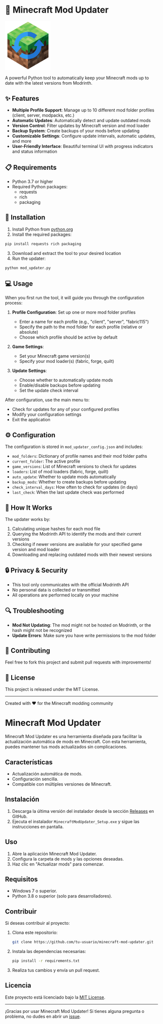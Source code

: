 # 🧩 Minecraft Mod Updater

<img src="updater-logo.png" alt="Mod Updater Logo" width="150" />

A powerful Python tool to automatically keep your Minecraft mods up to date with the latest versions from Modrinth.

## ✨ Features

- **Multiple Profile Support**: Manage up to 10 different mod folder profiles (client, server, modpacks, etc.)
- **Automatic Updates**: Automatically detect and update outdated mods
- **Version Control**: Filter updates by Minecraft version and mod loader
- **Backup System**: Create backups of your mods before updating
- **Customizable Settings**: Configure update intervals, automatic updates, and more
- **User-Friendly Interface**: Beautiful terminal UI with progress indicators and status information

## 📋 Requirements

- Python 3.7 or higher
- Required Python packages:
  - requests
  - rich
  - packaging

## 🚀 Installation

1. Install Python from [python.org](https://www.python.org/downloads/)
2. Install the required packages:

```bash
pip install requests rich packaging
```

3. Download and extract the tool to your desired location
4. Run the updater:

```bash
python mod_updater.py
```

## 💻 Usage

When you first run the tool, it will guide you through the configuration process:

1. **Profile Configuration**: Set up one or more mod folder profiles
   - Enter a name for each profile (e.g., "client", "server", "fabric115")
   - Specify the path to the mod folder for each profile (relative or absolute)
   - Choose which profile should be active by default

2. **Game Settings**:
   - Set your Minecraft game version(s)
   - Specify your mod loader(s) (fabric, forge, quilt)

3. **Update Settings**:
   - Choose whether to automatically update mods
   - Enable/disable backups before updating
   - Set the update check interval

After configuration, use the main menu to:
- Check for updates for any of your configured profiles
- Modify your configuration settings
- Exit the application

## ⚙️ Configuration

The configuration is stored in `mod_updater_config.json` and includes:

- `mod_folders`: Dictionary of profile names and their mod folder paths
- `current_folder`: The active profile
- `game_versions`: List of Minecraft versions to check for updates
- `loaders`: List of mod loaders (fabric, forge, quilt)
- `auto_update`: Whether to update mods automatically
- `backup_mods`: Whether to create backups before updating
- `check_interval_days`: How often to check for updates (in days)
- `last_check`: When the last update check was performed

## 📝 How It Works

The updater works by:

1. Calculating unique hashes for each mod file
2. Querying the Modrinth API to identify the mods and their current versions
3. Checking if newer versions are available for your specified game version and mod loader
4. Downloading and replacing outdated mods with their newest versions

## 🔒 Privacy & Security

- This tool only communicates with the official Modrinth API
- No personal data is collected or transmitted
- All operations are performed locally on your machine

## 🔍 Troubleshooting

- **Mod Not Updating**: The mod might not be hosted on Modrinth, or the hash might not be recognized
- **Update Errors**: Make sure you have write permissions to the mod folder

## 🤝 Contributing

Feel free to fork this project and submit pull requests with improvements!

## 📜 License

This project is released under the MIT License.

---

Created with ❤️ for the Minecraft modding community

# Minecraft Mod Updater

Minecraft Mod Updater es una herramienta diseñada para facilitar la actualización automática de mods en Minecraft. Con esta herramienta, puedes mantener tus mods actualizados sin complicaciones.

## Características
- Actualización automática de mods.
- Configuración sencilla.
- Compatible con múltiples versiones de Minecraft.

## Instalación

1. Descarga la última versión del instalador desde la sección [Releases](https://github.com/tu-usuario/minecraft-mod-updater/releases) en GitHub.
2. Ejecuta el instalador `MinecraftModUpdater_Setup.exe` y sigue las instrucciones en pantalla.

## Uso

1. Abre la aplicación Minecraft Mod Updater.
2. Configura la carpeta de mods y las opciones deseadas.
3. Haz clic en "Actualizar mods" para comenzar.

## Requisitos
- Windows 7 o superior.
- Python 3.8 o superior (solo para desarrolladores).

## Contribuir
Si deseas contribuir al proyecto:

1. Clona este repositorio:
   ```bash
   git clone https://github.com/tu-usuario/minecraft-mod-updater.git
   ```
2. Instala las dependencias necesarias:
   ```bash
   pip install -r requirements.txt
   ```
3. Realiza tus cambios y envía un pull request.

## Licencia
Este proyecto está licenciado bajo la [MIT License](LICENSE).

---

¡Gracias por usar Minecraft Mod Updater! Si tienes alguna pregunta o problema, no dudes en abrir un [issue](https://github.com/tu-usuario/minecraft-mod-updater/issues).